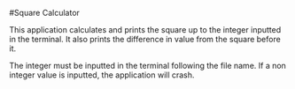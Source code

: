 #Square Calculator

This application calculates and prints the square up to the integer inputted in the terminal.
It also prints the difference in value from the square before it.

The integer must be inputted in the terminal following the file name.
If a non integer value is inputted, the application will crash.
